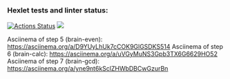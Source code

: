 ### Hexlet tests and linter status:
[![Actions Status](https://github.com/dmsiods/python-project-49/actions/workflows/hexlet-check.yml/badge.svg)](https://github.com/dmsiods/python-project-49/actions)
<a href="https://codeclimate.com/github/dmsiods/python-project-49/maintainability"><img src="https://api.codeclimate.com/v1/badges/f372db7fde4cdfdd4a4a/maintainability" /></a>

Asciinema of step 5 (brain-even): https://asciinema.org/a/D9YUyLhUk7cCOK9GlGSDKS514
Asciinema of step 6 (brain-calc): https://asciinema.org/a/uVGyMuNS3Gpb3TX6G6629HO52
Asciinema of step 7 (brain-gcd): https://asciinema.org/a/yne9nt6kSclZHWbDBCwGzurBn
